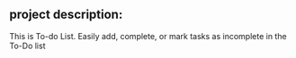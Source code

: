 <h2>project description:</h2>
           This is To-do List. Easily add, complete, or mark tasks as incomplete in the To-Do list
